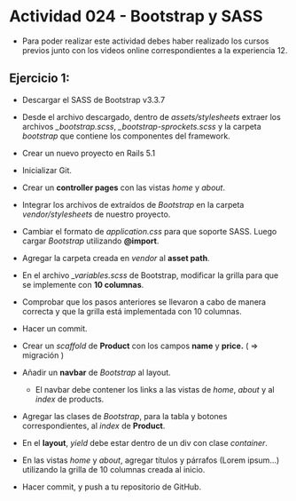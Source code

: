 # Actividad 024 - Bootstrap y SASS

- Para poder realizar este actividad debes haber realizado los cursos previos junto con los videos online correspondientes a la experiencia 12.

## Ejercicio 1:

- Descargar el SASS de Bootstrap v3.3.7

- Desde el archivo descargado, dentro de *assets/stylesheets* extraer los archivos *_bootstrap.scss*,  *_bootstrap-sprockets.scss* y la carpeta *bootstrap* que contiene los componentes del framework.

- Crear un nuevo proyecto en Rails 5.1

- Inicializar Git.

- Crear un **controller pages** con las vistas *home* y *about*.

- Integrar los archivos de extraídos de *Bootstrap* en la carpeta *vendor/stylesheets* de nuestro proyecto.

- Cambiar el formato de *application.css* para que soporte SASS. Luego cargar *Bootstrap* utilizando **@import**.

- Agregar la carpeta creada en *vendor* al **asset path**.

- En el archivo *_variables.scss* de Bootstrap, modificar la grilla para que se implemente con **10 columnas**.

- Comprobar que los pasos anteriores se llevaron a cabo de manera correcta y que la grilla está implementada con 10 columnas.

- Hacer un commit.

- Crear un *scaffold* de **Product** con los campos **name** y **price.** ( => migración )

- Añadir un **navbar** de *Bootstrap* al layout.

    - El navbar debe contener los links a las vistas de *home*, *about* y al *index* de products.

- Agregar las clases de *Bootstrap*, para la tabla y botones correspondientes, al *index* de **Product**.

- En el **layout**, *yield* debe estar dentro de un div con clase *container*.

- En las vistas *home* y *about*, agregar títulos y párrafos (Lorem ipsum...) utilizando la grilla de 10 columnas creada al inicio.

- Hacer commit, y push a tu repositorio de GitHub.
